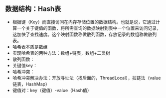 ## 数据结构：Hash表
- 根据键（Key）而直接访问在内存存储位置的数据结构。也就是说，它通过计算一个关于键值的函数，将所需查询的数据映射到表中一个位置来访问记录，这加快了查找速度。这个映射函数称做散列函数，存放记录的数组称做散列表。
- 哈希表本质是数组
- 实现哈希表的两种方法：数组+链表，数组+二叉树
- 散列函数：
- 关键值key：
- 哈希冲突：
- 哈希冲突解决办法：开放寻址法（找后面的，ThreadLocal），拉链法（value链表，HashMap）
- 键值对：key（键值）-value（Hash值）
